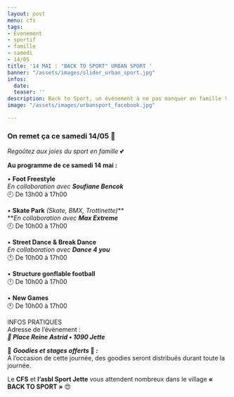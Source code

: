 ```yaml
---
layout: post
menu: cfs
tags:
- Evenement
- sportif
- famille
- samedi
- 14/05
title: '14 MAI : "BACK TO SPORT" URBAN SPORT '
banner: "/assets/images/slider_urban_sport.jpg"
infos:
  date: 
  teaser: ''
description: Back to Sport, un événement à ne pas manquer en famille !
image: "/assets/images/urbansport_facebook.jpg"

---
```

### On remet ça ce samedi 14/05 🤩

_Regoûtez aux joies du sport en famille_ 💕

**Au programme de ce samedi 14 mai :**

• **Foot Freestyle**  
_En collaboration avec **Soufiane Bencok**_  
🕘 De 13h00 à 17h00

• **Skate Park** _(Skate, BMX, Trottinette)_**  
**_En collaboration avec **Max Extreme**_  
🕘 De 10h00 à 17h00

• **Street Dance & Break Dance**  
_En collaboration avec **Dance 4 you**_  
🕐 De 10h00 à 17h00

• **Structure gonflable football**  
🕛 De 10h00 à 17h00

• **New Games**  
🕚 De 10h00 à 17h00

INFOS PRATIQUES  
Adresse de l’évènement :  
**_📍 Place Reine Astrid • 1090 Jette_**

🎁 **_Goodies et stages offerts_ 🤩 _:_**  
A l’occasion de cette journée, des goodies seront distribués durant toute la journée.

Le **CFS** et **l’asbl Sport Jette** vous attendent nombreux dans le village **« BACK TO SPORT »** 😍